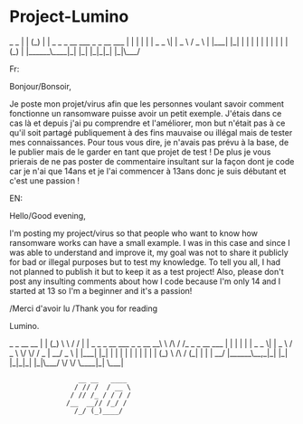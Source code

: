 # Project-Lumino
<p>
 _                     _             
| |                   (_)            
| |    _   _ _ __ ___  _ _ __   ___  
| |   | | | |  _   _ \| |  _ \ / _ \ 
| |___| |_| | | | | | | | | | | (_) |
|______\____|_| |_| |_|_|_| |_|\___/
 </p>                                    

Fr:

Bonjour/Bonsoir,

Je poste mon projet/virus afin que les personnes voulant savoir comment fonctionne un ransomware puisse avoir un petit exemple. J'étais dans ce cas là et depuis j'ai pu comprendre et l'améliorer, mon but n'était pas à ce qu'il soit partagé publiquement à des fins mauvaise ou illégal mais de tester mes connaissances. Pour tous vous dire, je n'avais pas prévu à la base, de le publier mais de le garder en tant que projet de test ! De plus je vous prierais de ne pas poster de commentaire insultant sur la façon dont je code car je n'ai que 14ans et je l'ai commencer à 13ans donc je suis débutant et c'est une passion !

EN:

Hello/Good evening,

I'm posting my project/virus so that people who want to know how ransomware works can have a small example. I was in this case and since I was able to understand and improve it, my goal was not to share it publicly for bad or illegal purposes but to test my knowledge. To tell you all, I had not planned to publish it but to keep it as a test project! Also, please don't post any insulting comments about how I code because I'm only 14 and I started at 13 so I'm a beginner and it's a passion!


/Merci d'avoir lu
/Thank you for reading

Lumino.

<o>
 _                     _         __          __            
| |                   (_)        \ \        / /            
| |    _   _ _ __ ___  _ _ __   __\ \  /\  / /_ _ _ __ ___ 
| |   | | | |  _   _ \| |  _ \ / _ \ \/  \/ / _  |  __/ _ \
| |___| |_| | | | | | | | | | | (_) \  /\  / (_| | | |  __/
|______\__,_|_| |_| |_|_|_| |_|\___/ \/  \/ \____|_|  \___|
                                                           
                                                          
                     __ __   ____ 
                    / // /  / __ \
                   / // /_ / / / /
                  /__  __// /_/ / 
                    /_/ (_)____/                
</o>
